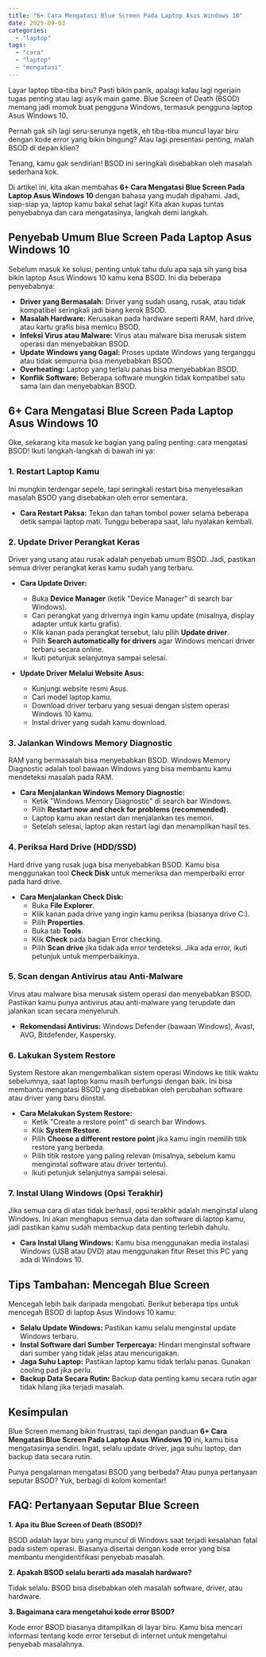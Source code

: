 ```yaml
---
title: "6+ Cara Mengatasi Blue Screen Pada Laptop Asus Windows 10"
date: 2025-09-03
categories: 
  - "laptop"
tags: 
  - "cara"
  - "laptop"
  - "mengatasi"
---
```


Layar laptop tiba-tiba biru? Pasti bikin panik, apalagi kalau lagi ngerjain tugas penting atau lagi asyik main game. Blue Screen of Death (BSOD) memang jadi momok buat pengguna Windows, termasuk pengguna laptop Asus Windows 10.

Pernah gak sih lagi seru-serunya ngetik, eh tiba-tiba muncul layar biru dengan kode error yang bikin bingung? Atau lagi presentasi penting, malah BSOD di depan klien?

Tenang, kamu gak sendirian! BSOD ini seringkali disebabkan oleh masalah sederhana kok.

Di artikel ini, kita akan membahas **6+ Cara Mengatasi Blue Screen Pada Laptop Asus Windows 10** dengan bahasa yang mudah dipahami. Jadi, siap-siap ya, laptop kamu bakal sehat lagi! Kita akan kupas tuntas penyebabnya dan cara mengatasinya, langkah demi langkah.

## Penyebab Umum Blue Screen Pada Laptop Asus Windows 10

Sebelum masuk ke solusi, penting untuk tahu dulu apa saja sih yang bisa bikin laptop Asus Windows 10 kamu kena BSOD. Ini dia beberapa penyebabnya:

- **Driver yang Bermasalah:** Driver yang sudah usang, rusak, atau tidak kompatibel seringkali jadi biang kerok BSOD.
- **Masalah Hardware:** Kerusakan pada hardware seperti RAM, hard drive, atau kartu grafis bisa memicu BSOD.
- **Infeksi Virus atau Malware:** Virus atau malware bisa merusak sistem operasi dan menyebabkan BSOD.
- **Update Windows yang Gagal:** Proses update Windows yang terganggu atau tidak sempurna bisa menyebabkan BSOD.
- **Overheating:** Laptop yang terlalu panas bisa menyebabkan BSOD.
- **Konflik Software:** Beberapa software mungkin tidak kompatibel satu sama lain dan menyebabkan BSOD.

## 6+ Cara Mengatasi Blue Screen Pada Laptop Asus Windows 10

Oke, sekarang kita masuk ke bagian yang paling penting: cara mengatasi BSOD! Ikuti langkah-langkah di bawah ini ya:

### 1\. Restart Laptop Kamu

Ini mungkin terdengar sepele, tapi seringkali restart bisa menyelesaikan masalah BSOD yang disebabkan oleh error sementara.

- **Cara Restart Paksa:** Tekan dan tahan tombol power selama beberapa detik sampai laptop mati. Tunggu beberapa saat, lalu nyalakan kembali.

### 2\. Update Driver Perangkat Keras

Driver yang usang atau rusak adalah penyebab umum BSOD. Jadi, pastikan semua driver perangkat keras kamu sudah yang terbaru.

- **Cara Update Driver:**
    
    - Buka **Device Manager** (ketik "Device Manager" di search bar Windows).
    - Cari perangkat yang drivernya ingin kamu update (misalnya, display adapter untuk kartu grafis).
    - Klik kanan pada perangkat tersebut, lalu pilih **Update driver**.
    - Pilih **Search automatically for drivers** agar Windows mencari driver terbaru secara online.
    - Ikuti petunjuk selanjutnya sampai selesai.
- **Update Driver Melalui Website Asus:**
    
    - Kunjungi website resmi Asus.
    - Cari model laptop kamu.
    - Download driver terbaru yang sesuai dengan sistem operasi Windows 10 kamu.
    - Instal driver yang sudah kamu download.

### 3\. Jalankan Windows Memory Diagnostic

RAM yang bermasalah bisa menyebabkan BSOD. Windows Memory Diagnostic adalah tool bawaan Windows yang bisa membantu kamu mendeteksi masalah pada RAM.

- **Cara Menjalankan Windows Memory Diagnostic:**
    - Ketik "Windows Memory Diagnostic" di search bar Windows.
    - Pilih **Restart now and check for problems (recommended)**.
    - Laptop kamu akan restart dan menjalankan tes memori.
    - Setelah selesai, laptop akan restart lagi dan menampilkan hasil tes.

### 4\. Periksa Hard Drive (HDD/SSD)

Hard drive yang rusak juga bisa menyebabkan BSOD. Kamu bisa menggunakan tool **Check Disk** untuk memeriksa dan memperbaiki error pada hard drive.

- **Cara Menjalankan Check Disk:**
    - Buka **File Explorer**.
    - Klik kanan pada drive yang ingin kamu periksa (biasanya drive C:).
    - Pilih **Properties**.
    - Buka tab **Tools**.
    - Klik **Check** pada bagian Error checking.
    - Pilih **Scan drive** jika tidak ada error terdeteksi. Jika ada error, ikuti petunjuk untuk memperbaikinya.

### 5\. Scan dengan Antivirus atau Anti-Malware

Virus atau malware bisa merusak sistem operasi dan menyebabkan BSOD. Pastikan kamu punya antivirus atau anti-malware yang terupdate dan jalankan scan secara menyeluruh.

- **Rekomendasi Antivirus:** Windows Defender (bawaan Windows), Avast, AVG, Bitdefender, Kaspersky.

### 6\. Lakukan System Restore

System Restore akan mengembalikan sistem operasi Windows ke titik waktu sebelumnya, saat laptop kamu masih berfungsi dengan baik. Ini bisa membantu mengatasi BSOD yang disebabkan oleh perubahan software atau driver yang baru diinstal.

- **Cara Melakukan System Restore:**
    - Ketik "Create a restore point" di search bar Windows.
    - Klik **System Restore**.
    - Pilih **Choose a different restore point** jika kamu ingin memilih titik restore yang berbeda.
    - Pilih titik restore yang paling relevan (misalnya, sebelum kamu menginstal software atau driver tertentu).
    - Ikuti petunjuk selanjutnya sampai selesai.

### 7\. Instal Ulang Windows (Opsi Terakhir)

Jika semua cara di atas tidak berhasil, opsi terakhir adalah menginstal ulang Windows. Ini akan menghapus semua data dan software di laptop kamu, jadi pastikan kamu sudah membackup data penting terlebih dahulu.

- **Cara Instal Ulang Windows:** Kamu bisa menggunakan media instalasi Windows (USB atau DVD) atau menggunakan fitur Reset this PC yang ada di Windows 10.

## Tips Tambahan: Mencegah Blue Screen

Mencegah lebih baik daripada mengobati. Berikut beberapa tips untuk mencegah BSOD di laptop Asus Windows 10 kamu:

- **Selalu Update Windows:** Pastikan kamu selalu menginstal update Windows terbaru.
- **Instal Software dari Sumber Terpercaya:** Hindari menginstal software dari sumber yang tidak jelas atau mencurigakan.
- **Jaga Suhu Laptop:** Pastikan laptop kamu tidak terlalu panas. Gunakan cooling pad jika perlu.
- **Backup Data Secara Rutin:** Backup data penting kamu secara rutin agar tidak hilang jika terjadi masalah.

## Kesimpulan

Blue Screen memang bikin frustrasi, tapi dengan panduan **6+ Cara Mengatasi Blue Screen Pada Laptop Asus Windows 10** ini, kamu bisa mengatasinya sendiri. Ingat, selalu update driver, jaga suhu laptop, dan backup data secara rutin.

Punya pengalaman mengatasi BSOD yang berbeda? Atau punya pertanyaan seputar BSOD? Yuk, berbagi di kolom komentar!

## FAQ: Pertanyaan Seputar Blue Screen

**1\. Apa itu Blue Screen of Death (BSOD)?**

BSOD adalah layar biru yang muncul di Windows saat terjadi kesalahan fatal pada sistem operasi. Biasanya disertai dengan kode error yang bisa membantu mengidentifikasi penyebab masalah.

**2\. Apakah BSOD selalu berarti ada masalah hardware?**

Tidak selalu. BSOD bisa disebabkan oleh masalah software, driver, atau hardware.

**3\. Bagaimana cara mengetahui kode error BSOD?**

Kode error BSOD biasanya ditampilkan di layar biru. Kamu bisa mencari informasi tentang kode error tersebut di internet untuk mengetahui penyebab masalahnya.
